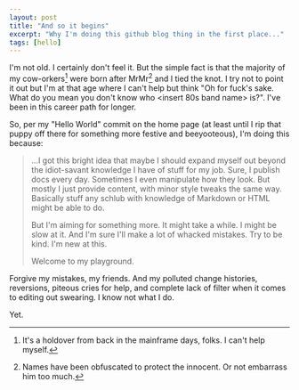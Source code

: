 ```yaml
---
layout: post
title: "And so it begins"
excerpt: "Why I'm doing this github blog thing in the first place..."
tags: [hello]
---
```


I'm not old. I certainly don't feel it. But the simple fact is that the majority of my cow-orkers[^1] were born after MrMr[^2] and I tied the knot. I try not to point it out but I'm at that age where I can't help but think "Oh for fuck's sake. What do you mean you don't know who \<insert 80s band name\> is?". I've been in this career path for longer.

So, per my "Hello World" commit on the home page (at least until I rip that puppy off there for something more festive and beeyooteous), I'm doing this because:

>...I got this bright idea that maybe I should expand myself out beyond the idiot-savant knowledge I have of stuff for my job. Sure, I publish docs every day. Sometimes I even manipulate how they look. But mostly I just provide content, with minor style tweaks the same way. Basically stuff any schlub with knowledge of Markdown or HTML might be able to do.
>
>But I'm aiming for something more. It might take a while. I might be slow at it. And I'm sure I'll make a lot of whacked mistakes. Try to be kind. I'm new at this.
>
>Welcome to my playground.

Forgive my mistakes, my friends. And my polluted change histories, reversions, piteous cries for help, and complete lack of filter when it comes to editing out swearing. I know not what I do.

Yet.

[^1]: It's a holdover from back in the mainframe days, folks. I can't help myself.
[^2]: Names have been obfuscated to protect the innocent. Or not embarrass him too much.
